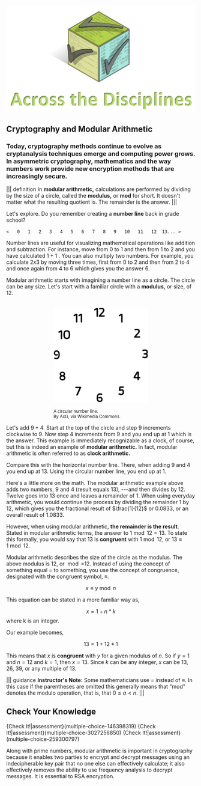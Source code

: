 
<figure class="snippetimg" style="margin: 0 auto;width:100%">
  <img src=".guides/img/Discintro.PNG">
  </figure>
  

## Cryptography and Modular Arithmetic

### Today, cryptography methods continue to evolve as cryptanalysis techniques emerge and computing power grows.  In asymmetric cryptography, mathematics and the way numbers work provide new encryption methods that are increasingly secure.

||| definition
In **modular arithmetic,**  calculations are performed by dividing by the size of a circle, called the **modulus,** or **mod** for short. It doesn't matter what the resulting quotient is. The remainder is the answer. 
|||

Let's explore. Do you remember creating a **number line** back in grade school?

```
<   0   1   2   3   4   5   6   7   8   9   10   11   12  13... >
```
Number lines are useful for visualizing mathematical operations like addition and subtraction. For instance,  move from $0$ to $1$ and then from $1$ to $2$ and you have calculated $1+1$ . You can also multiply two numbers. For example, you calculate $2 x 3$ by moving three times, first from $0$ to $2$ and then from $2$ to $4$ and once again from $4$ to $6$ which gives you the answer $6$.


Modular arithmetic starts with imagining a number line as a circle. The circle can be any size.  Let's start with a familiar circle with a **modulus,** or size, of $12$.   

<br>
<figure class="snippetimg" style="margin: 0 auto;width:50%">
  <img src=".guides/img/Clockface.PNG" alt="Antique skeleton keys. Sourced under CC 0 public domain. publicdomainpictures.net">
  <figcaption style="font-size: 0.8em; text-align: left;">
  <br> A circular number line.   
  </br>
By AxG, via Wikimedia Commons.  </figcaption>
</figure>

Let's add $9+4$. Start at the top of the circle and step $9$ increments clockwise to $9$. Now step $4$ increments from $9$ and you end up at $1$ which is the answer. This example is immediately recognizable as a clock, of course, but this is indeed an example of **modular arithmetic.** In fact, modular arithmetic is often referred to as **clock arithmetic.** 

Compare this with the horizontal number line.  There, when adding $9$ and $4$ you end up at $13$. Using the circular number line, you end up at $1$.

Here's a little more on the math. The modular arithmetic example above adds two numbers, $9$ and $4$ (result equals $13$),  ---and then divides by $12$. Twelve goes into $13$ once and leaves a remainder of $1$. When using everyday arithmetic, you would continue the process by dividing the remainder $1$ by $12$, which gives you the fractional result of $\frac{1}{12}$ or $0.0833$, or an overall result of $1.0833$.

However, when using modular arithmetic, **the remainder is the result**. Stated in modular arithmetic terms, the answer to $1 \bmod 12 = 13$. To state this  formally, you would say that $13$ is **congruent** with $1 \bmod 12$, or $13 \equiv 1 \bmod 12$.

Modular arithmetic describes the size of the circle as the modulus. The above modulus is $12$, or $\bmod = 12$. Instead of using the concept of something equal $=$ to something, you use the concept of congruence, designated with the congruent symbol, $\equiv$.

$$x \equiv y \bmod n$$

This equation can be stated in a more familiar way as,

$$x = 1 + n * k$$
where k is an integer.

Our example becomes,

$$13 = 1 + 12 * 1$$

This means that $x$ is **congruent** with $y$ for a given modulus of $n$. So if $y=1$ and $n = 12$ and $k=1$, then $x=13$. Since $k$ can be any integer, $x$ can be $13$, $26$, $39$, or any multiple of $13$.

||| guidance
**Instructor's Note:** Some mathematicians use = instead of $≡$. In this case if the parentheses are omitted this generally means that "mod" denotes the modulo operation, that is, that $0 ≤ a < n$.
|||


## Check Your Knowledge
{Check It!|assessment}(multiple-choice-146398319)
{Check It!|assessment}(multiple-choice-3027256850)
{Check It!|assessment}(multiple-choice-259300797)

Along with prime numbers, modular arithmetic is important in cryptography because it enables two parties to encrypt and decrypt messages using an indecipherable key pair that no one else can effectively calculate; it also effectively removes the ability to use frequency analysis to decrypt messages. It is essential to RSA encryption.

